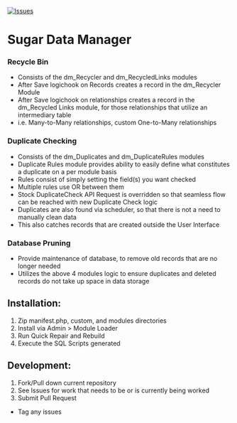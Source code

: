 [![Issues](https://badge.waffle.io/MichaelJ2324/SugarDataManager.png?label=ready&title=Ready)](http://waffle.io/MichaelJ2324/SugarDataManager)

# Sugar Data Manager
### Recycle Bin
* Consists of the dm_Recycler and dm_RecycledLinks modules
* After Save logichook on Records creates a record in the dm_Recycler Module
* After Save logichook on relationships creates a record in the dm_Recycled Links module, for those relationships that utilize an intermediary table
 * i.e. Many-to-Many relationships, custom One-to-Many relationships

### Duplicate Checking
* Consists of the dm_Duplicates and dm_DuplicateRules modules
* Duplicate Rules module provides ability to easily define what constitutes a duplicate on a per module basis
 * Rules consist of simply setting the field(s) you want checked
 * Multiple rules use OR between them
* Stock DuplicateCheck API Request is overridden so that seamless flow can be reached with new Duplicate Check logic
* Duplicates are also found via scheduler, so that there is not a need to manually clean data
 * This also catches records that are created outside the User Interface 

### Database Pruning
* Provide maintenance of database, to remove old records that are no longer needed
* Utilizes the above 4 modules logic to ensure duplicates and deleted records do not take up space in data storage

Installation:
-----------
1. Zip manifest.php, custom, and modules directories
2. Install via Admin > Module Loader
3. Run Quick Repair and Rebuild
4. Execute the SQL Scripts generated

Development:
-----------
1. Fork/Pull down current repository
2. See Issues for work that needs to be or is currently being worked
3. Submit Pull Request
 * Tag any issues


